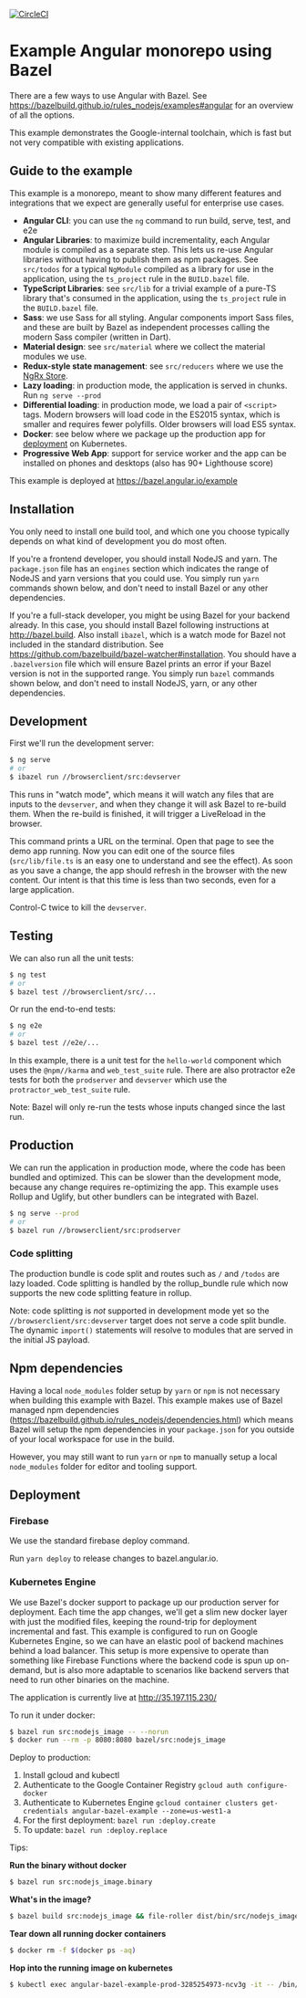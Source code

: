 [![CircleCI](https://circleci.com/gh/angular/angular-bazel-example.svg?style=svg)](https://circleci.com/gh/angular/angular-bazel-example)

# Example Angular monorepo using Bazel

There are a few ways to use Angular with Bazel. See https://bazelbuild.github.io/rules_nodejs/examples#angular for an overview of all the options.

This example demonstrates the Google-internal toolchain, which is fast but not very compatible with existing applications.

## Guide to the example

This example is a monorepo, meant to show many different features and integrations that we expect are generally useful for enterprise use cases.

- **Angular CLI**: you can use the `ng` command to run build, serve, test, and e2e
- **Angular Libraries**: to maximize build incrementality, each Angular module is compiled as a separate step.
  This lets us re-use Angular libraries without having to publish them as npm packages. See `src/todos` for a typical `NgModule` compiled as a library for use in the application, using the `ts_project` rule in the `BUILD.bazel` file.
- **TypeScript Libraries**: see `src/lib` for a trivial example of a pure-TS library that's consumed in the application, using the `ts_project` rule in the `BUILD.bazel` file.
- **Sass**: we use Sass for all styling.
  Angular components import Sass files, and these are built by Bazel as independent processes calling the modern Sass compiler (written in Dart).
- **Material design**: see `src/material` where we collect the material modules we use.
- **Redux-style state management**: see `src/reducers` where we use the [NgRx Store](https://ngrx.io/guide/store).
- **Lazy loading**: in production mode, the application is served in chunks.
  Run `ng serve --prod`
- **Differential loading**: in production mode, we load a pair of `<script>` tags.
  Modern browsers will load code in the ES2015 syntax, which is smaller and requires fewer polyfills. Older browsers will load ES5 syntax.
- **Docker**: see below where we package up the production app for [deployment](#deployment) on Kubernetes.
- **Progressive Web App**: support for service worker and the app can be installed on phones and desktops (also has 90+ Lighthouse score)

This example is deployed at https://bazel.angular.io/example

## Installation

You only need to install one build tool, and which one you choose typically depends on what kind of development you do most often.

If you're a frontend developer, you should install NodeJS and yarn.
The `package.json` file has an `engines` section which indicates the range of NodeJS and yarn versions that you could use.
You simply run `yarn` commands shown below, and don't need to install Bazel or any other dependencies.

If you're a full-stack developer, you might be using Bazel for your backend already.
In this case, you should install Bazel following instructions at http://bazel.build.
Also install `ibazel`, which is a watch mode for Bazel not included in the standard distribution. See https://github.com/bazelbuild/bazel-watcher#installation.
You should have a `.bazelversion` file which will ensure Bazel prints an error if your Bazel version is not in the supported range.
You simply run `bazel` commands shown below, and don't need to install NodeJS, yarn, or any other dependencies.

## Development

First we'll run the development server:

```bash
$ ng serve
# or
$ ibazel run //browserclient/src:devserver
```

This runs in "watch mode", which means it will watch any files that are inputs to the `devserver`, and when they change it will ask Bazel to re-build them.
When the re-build is finished, it will trigger a LiveReload in the browser.

This command prints a URL on the terminal. Open that page to see the demo app running.
Now you can edit one of the source files (`src/lib/file.ts` is an easy one to understand and see the effect).
As soon as you save a change, the app should refresh in the browser with the new content.
Our intent is that this time is less than two seconds, even for a large application.

Control-C twice to kill the `devserver`.

## Testing

We can also run all the unit tests:

```bash
$ ng test
# or
$ bazel test //browserclient/src/...
```

Or run the end-to-end tests:

```bash
$ ng e2e
# or
$ bazel test //e2e/...
```

In this example, there is a unit test for the `hello-world` component which uses the `@npm//karma` and `web_test_suite` rule.
There are also protractor e2e tests for both the `prodserver` and `devserver` which use the `protractor_web_test_suite` rule.

Note: Bazel will only re-run the tests whose inputs changed since the last run.

## Production

We can run the application in production mode, where the code has been bundled and optimized.
This can be slower than the development mode, because any change requires re-optimizing the app.
This example uses Rollup and Uglify, but other bundlers can be integrated with Bazel.

```bash
$ ng serve --prod
# or
$ bazel run //browserclient/src:prodserver
```

### Code splitting

The production bundle is code split and routes such as `/` and `/todos` are lazy loaded.
Code splitting is handled by the rollup_bundle rule which now supports the new code splitting feature in rollup.

Note: code splitting is _not_ supported in development mode yet so the `//browserclient/src:devserver` target does not serve a code split bundle.
The dynamic `import()` statements will resolve to modules that are served in the initial JS payload.

## Npm dependencies

Having a local `node_modules` folder setup by `yarn` or `npm` is not necessary when building this example with Bazel.
This example makes use of Bazel managed npm dependencies (https://bazelbuild.github.io/rules_nodejs/dependencies.html) which means Bazel will setup the npm dependencies in your `package.json` for you outside of your local workspace for use in the build.

However, you may still want to run `yarn` or `npm` to manually setup a local `node_modules` folder for editor and tooling support.

## Deployment

### Firebase

We use the standard firebase deploy command.

Run `yarn deploy` to release changes to bazel.angular.io.

### Kubernetes Engine

We use Bazel's docker support to package up our production server for deployment.
Each time the app changes, we'll get a slim new docker layer with just the modified files, keeping the round-trip for deployment incremental and fast.
This example is configured to run on Google Kubernetes Engine, so we can have an elastic pool of backend machines behind a load balancer.
This setup is more expensive to operate than something like Firebase Functions where the backend code is spun up on-demand, but is also more adaptable to scenarios like backend servers that need to run other binaries on the machine.

The application is currently live at http://35.197.115.230/

To run it under docker:

```bash
$ bazel run src:nodejs_image -- --norun
$ docker run --rm -p 8080:8080 bazel/src:nodejs_image
```

Deploy to production:

1. Install gcloud and kubectl
1. Authenticate to the Google Container Registry
   `gcloud auth configure-docker`
1. Authenticate to Kubernetes Engine
   `gcloud container clusters get-credentials angular-bazel-example --zone=us-west1-a`
1. For the first deployment: `bazel run :deploy.create`
1. To update: `bazel run :deploy.replace`

Tips:

**Run the binary without docker**

```bash
$ bazel run src:nodejs_image.binary
```

**What's in the image?**

```bash
$ bazel build src:nodejs_image && file-roller dist/bin/src/nodejs_image-layer.tar
```

**Tear down all running docker containers**

```bash
$ docker rm -f $(docker ps -aq)
```

**Hop into the running image on kubernetes**

```bash
$ kubectl exec angular-bazel-example-prod-3285254973-ncv3g -it -- /bin/bash
```
